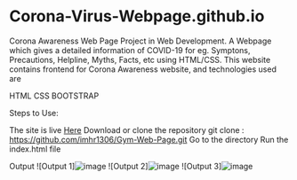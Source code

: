 # Corona-Virus-Webpage.github.io

Corona Awareness Web Page
Project in Web Development. A Webpage which gives a detailed information of COVID-19 for eg. Symptons, Precautions, Helpline, Myths, Facts, etc using HTML/CSS.
This website contains frontend for Corona Awareness website, and technologies used are

HTML
CSS
BOOTSTRAP

Steps to Use:

The site is live [Here]()
Download or clone the repository
git clone : https://github.com/imhr1306/Gym-Web-Page.git
Go to the directory
Run the index.html file

Output
![Output 1]![image](https://github.com/imhr1306/Corona-Virus-Webpage.github.io/assets/120982801/75cad10c-b1fe-402a-bca1-a1f23b2eb054)
![Output 2]![image](https://github.com/imhr1306/Corona-Virus-Webpage.github.io/assets/120982801/76b941c0-537e-47b9-ac83-4131faf0d4f7)
![Output 3]![image](https://github.com/imhr1306/Corona-Virus-Webpage.github.io/assets/120982801/6c2c50c5-3449-44f5-8318-ef41ce9a2d6c)
